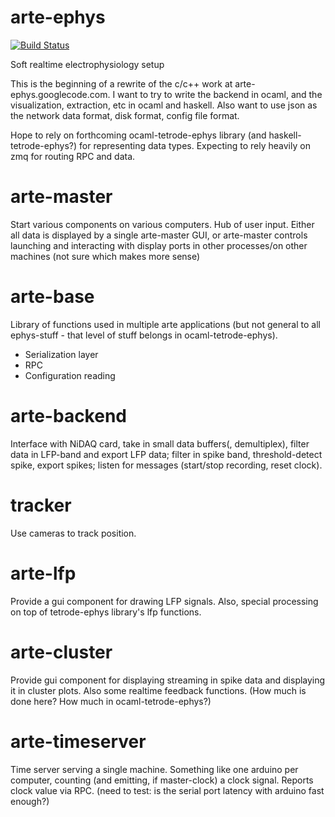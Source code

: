 arte-ephys
==========

[![Build Status](https://travis-ci.org/imalsogreg/arte-ephys.svg?branch=master)](https://travis-ci.org/imalsogreg/arte-ephys)

Soft realtime electrophysiology setup

This is the beginning of a rewrite of the c/c++ work at arte-ephys.googlecode.com.  I want to try to write the backend in ocaml, and the visualization, extraction, etc in ocaml and haskell.  Also want to use json as the network data format, disk format, config file format.

Hope to rely on forthcoming ocaml-tetrode-ephys library (and haskell-tetrode-ephys?) for representing data types.  Expecting to rely heavily on zmq for routing RPC and data.


arte-master
===========

Start various components on various computers.  Hub of user input.  Either all data is displayed by a single arte-master GUI, or arte-master controls launching and interacting with display ports in other processes/on other machines (not sure which makes more sense)

arte-base
=========

Library of functions used in multiple arte applications (but not general to all ephys-stuff - that level of stuff belongs in ocaml-tetrode-ephys).  
  * Serialization layer
  * RPC
  * Configuration reading

arte-backend
============

Interface with NiDAQ card, take in small data buffers(, demultiplex), filter data in LFP-band and export LFP data; filter in spike band, threshold-detect spike, export spikes; listen for messages (start/stop recording, reset clock).


tracker
=======

Use cameras to track position.


arte-lfp
========

Provide a gui component for drawing LFP signals.  Also, special processing on top of tetrode-ephys library's lfp functions.


arte-cluster
============

Provide gui component for displaying streaming in spike data and displaying it in cluster plots.  Also some realtime feedback functions.  (How much is done here?  How much in ocaml-tetrode-ephys?)


arte-timeserver
===============

Time server serving a single machine.  Something like one arduino per computer, counting (and emitting, if master-clock) a clock signal.  Reports clock value via RPC. (need to test: is the serial port latency with arduino fast enough?)
